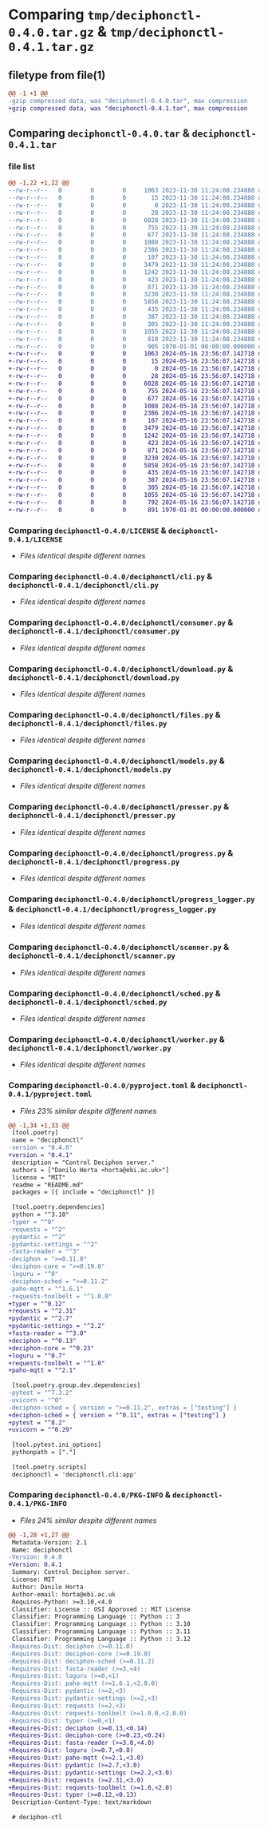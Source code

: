 # Comparing `tmp/deciphonctl-0.4.0.tar.gz` & `tmp/deciphonctl-0.4.1.tar.gz`

## filetype from file(1)

```diff
@@ -1 +1 @@
-gzip compressed data, was "deciphonctl-0.4.0.tar", max compression
+gzip compressed data, was "deciphonctl-0.4.1.tar", max compression
```

## Comparing `deciphonctl-0.4.0.tar` & `deciphonctl-0.4.1.tar`

### file list

```diff
@@ -1,22 +1,22 @@
--rw-r--r--   0        0        0     1063 2023-11-30 11:24:08.234888 deciphonctl-0.4.0/LICENSE
--rw-r--r--   0        0        0       15 2023-11-30 11:24:08.234888 deciphonctl-0.4.0/README.md
--rw-r--r--   0        0        0        0 2023-11-30 11:24:08.234888 deciphonctl-0.4.0/deciphonctl/__init__.py
--rw-r--r--   0        0        0       28 2023-11-30 11:24:08.234888 deciphonctl-0.4.0/deciphonctl/__main__.py
--rw-r--r--   0        0        0     6028 2023-11-30 11:24:08.234888 deciphonctl-0.4.0/deciphonctl/cli.py
--rw-r--r--   0        0        0      755 2023-11-30 11:24:08.234888 deciphonctl-0.4.0/deciphonctl/consumer.py
--rw-r--r--   0        0        0      677 2023-11-30 11:24:08.234888 deciphonctl-0.4.0/deciphonctl/download.py
--rw-r--r--   0        0        0     1088 2023-11-30 11:24:08.234888 deciphonctl-0.4.0/deciphonctl/files.py
--rw-r--r--   0        0        0     2386 2023-11-30 11:24:08.234888 deciphonctl-0.4.0/deciphonctl/models.py
--rw-r--r--   0        0        0      107 2023-11-30 11:24:08.234888 deciphonctl-0.4.0/deciphonctl/permissions.py
--rw-r--r--   0        0        0     3479 2023-11-30 11:24:08.234888 deciphonctl-0.4.0/deciphonctl/presser.py
--rw-r--r--   0        0        0     1242 2023-11-30 11:24:08.234888 deciphonctl-0.4.0/deciphonctl/progress.py
--rw-r--r--   0        0        0      423 2023-11-30 11:24:08.234888 deciphonctl-0.4.0/deciphonctl/progress_informer.py
--rw-r--r--   0        0        0      871 2023-11-30 11:24:08.234888 deciphonctl-0.4.0/deciphonctl/progress_logger.py
--rw-r--r--   0        0        0     3230 2023-11-30 11:24:08.234888 deciphonctl-0.4.0/deciphonctl/scanner.py
--rw-r--r--   0        0        0     5858 2023-11-30 11:24:08.234888 deciphonctl-0.4.0/deciphonctl/sched.py
--rw-r--r--   0        0        0      435 2023-11-30 11:24:08.234888 deciphonctl-0.4.0/deciphonctl/settings.py
--rw-r--r--   0        0        0      387 2023-11-30 11:24:08.234888 deciphonctl-0.4.0/deciphonctl/signals.py
--rw-r--r--   0        0        0      305 2023-11-30 11:24:08.234888 deciphonctl-0.4.0/deciphonctl/url.py
--rw-r--r--   0        0        0     1055 2023-11-30 11:24:08.234888 deciphonctl-0.4.0/deciphonctl/worker.py
--rw-r--r--   0        0        0      818 2023-11-30 11:24:08.234888 deciphonctl-0.4.0/pyproject.toml
--rw-r--r--   0        0        0      905 1970-01-01 00:00:00.000000 deciphonctl-0.4.0/PKG-INFO
+-rw-r--r--   0        0        0     1063 2024-05-16 23:56:07.142718 deciphonctl-0.4.1/LICENSE
+-rw-r--r--   0        0        0       15 2024-05-16 23:56:07.142718 deciphonctl-0.4.1/README.md
+-rw-r--r--   0        0        0        0 2024-05-16 23:56:07.142718 deciphonctl-0.4.1/deciphonctl/__init__.py
+-rw-r--r--   0        0        0       28 2024-05-16 23:56:07.142718 deciphonctl-0.4.1/deciphonctl/__main__.py
+-rw-r--r--   0        0        0     6028 2024-05-16 23:56:07.142718 deciphonctl-0.4.1/deciphonctl/cli.py
+-rw-r--r--   0        0        0      755 2024-05-16 23:56:07.142718 deciphonctl-0.4.1/deciphonctl/consumer.py
+-rw-r--r--   0        0        0      677 2024-05-16 23:56:07.142718 deciphonctl-0.4.1/deciphonctl/download.py
+-rw-r--r--   0        0        0     1088 2024-05-16 23:56:07.142718 deciphonctl-0.4.1/deciphonctl/files.py
+-rw-r--r--   0        0        0     2386 2024-05-16 23:56:07.142718 deciphonctl-0.4.1/deciphonctl/models.py
+-rw-r--r--   0        0        0      107 2024-05-16 23:56:07.142718 deciphonctl-0.4.1/deciphonctl/permissions.py
+-rw-r--r--   0        0        0     3479 2024-05-16 23:56:07.142718 deciphonctl-0.4.1/deciphonctl/presser.py
+-rw-r--r--   0        0        0     1242 2024-05-16 23:56:07.142718 deciphonctl-0.4.1/deciphonctl/progress.py
+-rw-r--r--   0        0        0      423 2024-05-16 23:56:07.142718 deciphonctl-0.4.1/deciphonctl/progress_informer.py
+-rw-r--r--   0        0        0      871 2024-05-16 23:56:07.142718 deciphonctl-0.4.1/deciphonctl/progress_logger.py
+-rw-r--r--   0        0        0     3230 2024-05-16 23:56:07.142718 deciphonctl-0.4.1/deciphonctl/scanner.py
+-rw-r--r--   0        0        0     5858 2024-05-16 23:56:07.142718 deciphonctl-0.4.1/deciphonctl/sched.py
+-rw-r--r--   0        0        0      435 2024-05-16 23:56:07.142718 deciphonctl-0.4.1/deciphonctl/settings.py
+-rw-r--r--   0        0        0      387 2024-05-16 23:56:07.142718 deciphonctl-0.4.1/deciphonctl/signals.py
+-rw-r--r--   0        0        0      305 2024-05-16 23:56:07.142718 deciphonctl-0.4.1/deciphonctl/url.py
+-rw-r--r--   0        0        0     1055 2024-05-16 23:56:07.142718 deciphonctl-0.4.1/deciphonctl/worker.py
+-rw-r--r--   0        0        0      792 2024-05-16 23:56:07.142718 deciphonctl-0.4.1/pyproject.toml
+-rw-r--r--   0        0        0      891 1970-01-01 00:00:00.000000 deciphonctl-0.4.1/PKG-INFO
```

### Comparing `deciphonctl-0.4.0/LICENSE` & `deciphonctl-0.4.1/LICENSE`

 * *Files identical despite different names*

### Comparing `deciphonctl-0.4.0/deciphonctl/cli.py` & `deciphonctl-0.4.1/deciphonctl/cli.py`

 * *Files identical despite different names*

### Comparing `deciphonctl-0.4.0/deciphonctl/consumer.py` & `deciphonctl-0.4.1/deciphonctl/consumer.py`

 * *Files identical despite different names*

### Comparing `deciphonctl-0.4.0/deciphonctl/download.py` & `deciphonctl-0.4.1/deciphonctl/download.py`

 * *Files identical despite different names*

### Comparing `deciphonctl-0.4.0/deciphonctl/files.py` & `deciphonctl-0.4.1/deciphonctl/files.py`

 * *Files identical despite different names*

### Comparing `deciphonctl-0.4.0/deciphonctl/models.py` & `deciphonctl-0.4.1/deciphonctl/models.py`

 * *Files identical despite different names*

### Comparing `deciphonctl-0.4.0/deciphonctl/presser.py` & `deciphonctl-0.4.1/deciphonctl/presser.py`

 * *Files identical despite different names*

### Comparing `deciphonctl-0.4.0/deciphonctl/progress.py` & `deciphonctl-0.4.1/deciphonctl/progress.py`

 * *Files identical despite different names*

### Comparing `deciphonctl-0.4.0/deciphonctl/progress_logger.py` & `deciphonctl-0.4.1/deciphonctl/progress_logger.py`

 * *Files identical despite different names*

### Comparing `deciphonctl-0.4.0/deciphonctl/scanner.py` & `deciphonctl-0.4.1/deciphonctl/scanner.py`

 * *Files identical despite different names*

### Comparing `deciphonctl-0.4.0/deciphonctl/sched.py` & `deciphonctl-0.4.1/deciphonctl/sched.py`

 * *Files identical despite different names*

### Comparing `deciphonctl-0.4.0/deciphonctl/worker.py` & `deciphonctl-0.4.1/deciphonctl/worker.py`

 * *Files identical despite different names*

### Comparing `deciphonctl-0.4.0/pyproject.toml` & `deciphonctl-0.4.1/pyproject.toml`

 * *Files 23% similar despite different names*

```diff
@@ -1,34 +1,33 @@
 [tool.poetry]
 name = "deciphonctl"
-version = "0.4.0"
+version = "0.4.1"
 description = "Control Deciphon server."
 authors = ["Danilo Horta <horta@ebi.ac.uk>"]
 license = "MIT"
 readme = "README.md"
 packages = [{ include = "deciphonctl" }]
 
 [tool.poetry.dependencies]
 python = "^3.10"
-typer = "^0"
-requests = "^2"
-pydantic = "^2"
-pydantic-settings = "^2"
-fasta-reader = "^3"
-deciphon = ">=0.11.0"
-deciphon-core = ">=0.19.0"
-loguru = "^0"
-deciphon-sched = ">=0.11.2"
-paho-mqtt = "^1.6.1"
-requests-toolbelt = "^1.0.0"
+typer = "^0.12"
+requests = "^2.31"
+pydantic = "^2.7"
+pydantic-settings = "^2.2"
+fasta-reader = "^3.0"
+deciphon = "^0.13"
+deciphon-core = "^0.23"
+loguru = "^0.7"
+requests-toolbelt = "^1.0"
+paho-mqtt = "^2.1"
 
 [tool.poetry.group.dev.dependencies]
-pytest = "^7.3.2"
-uvicorn = "^0"
-deciphon-sched = { version = ">=0.11.2", extras = ["testing"] }
+deciphon-sched = { version = "^0.11", extras = ["testing"] }
+pytest = "^8.2"
+uvicorn = "^0.29"
 
 [tool.pytest.ini_options]
 pythonpath = ["."]
 
 [tool.poetry.scripts]
 deciphonctl = 'deciphonctl.cli:app'
```

### Comparing `deciphonctl-0.4.0/PKG-INFO` & `deciphonctl-0.4.1/PKG-INFO`

 * *Files 24% similar despite different names*

```diff
@@ -1,28 +1,27 @@
 Metadata-Version: 2.1
 Name: deciphonctl
-Version: 0.4.0
+Version: 0.4.1
 Summary: Control Deciphon server.
 License: MIT
 Author: Danilo Horta
 Author-email: horta@ebi.ac.uk
 Requires-Python: >=3.10,<4.0
 Classifier: License :: OSI Approved :: MIT License
 Classifier: Programming Language :: Python :: 3
 Classifier: Programming Language :: Python :: 3.10
 Classifier: Programming Language :: Python :: 3.11
 Classifier: Programming Language :: Python :: 3.12
-Requires-Dist: deciphon (>=0.11.0)
-Requires-Dist: deciphon-core (>=0.19.0)
-Requires-Dist: deciphon-sched (>=0.11.2)
-Requires-Dist: fasta-reader (>=3,<4)
-Requires-Dist: loguru (>=0,<1)
-Requires-Dist: paho-mqtt (>=1.6.1,<2.0.0)
-Requires-Dist: pydantic (>=2,<3)
-Requires-Dist: pydantic-settings (>=2,<3)
-Requires-Dist: requests (>=2,<3)
-Requires-Dist: requests-toolbelt (>=1.0.0,<2.0.0)
-Requires-Dist: typer (>=0,<1)
+Requires-Dist: deciphon (>=0.13,<0.14)
+Requires-Dist: deciphon-core (>=0.23,<0.24)
+Requires-Dist: fasta-reader (>=3.0,<4.0)
+Requires-Dist: loguru (>=0.7,<0.8)
+Requires-Dist: paho-mqtt (>=2.1,<3.0)
+Requires-Dist: pydantic (>=2.7,<3.0)
+Requires-Dist: pydantic-settings (>=2.2,<3.0)
+Requires-Dist: requests (>=2.31,<3.0)
+Requires-Dist: requests-toolbelt (>=1.0,<2.0)
+Requires-Dist: typer (>=0.12,<0.13)
 Description-Content-Type: text/markdown
 
 # deciphon-ctl
```

